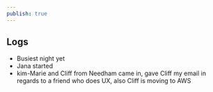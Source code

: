 ```yaml
---
publish: true
---
```

## Logs
-  Busiest night yet
- Jana started
- kim-Marie and Cliff from Needham came in, gave Cliff my email in regards to a friend who does UX, also Cliff is moving to AWS